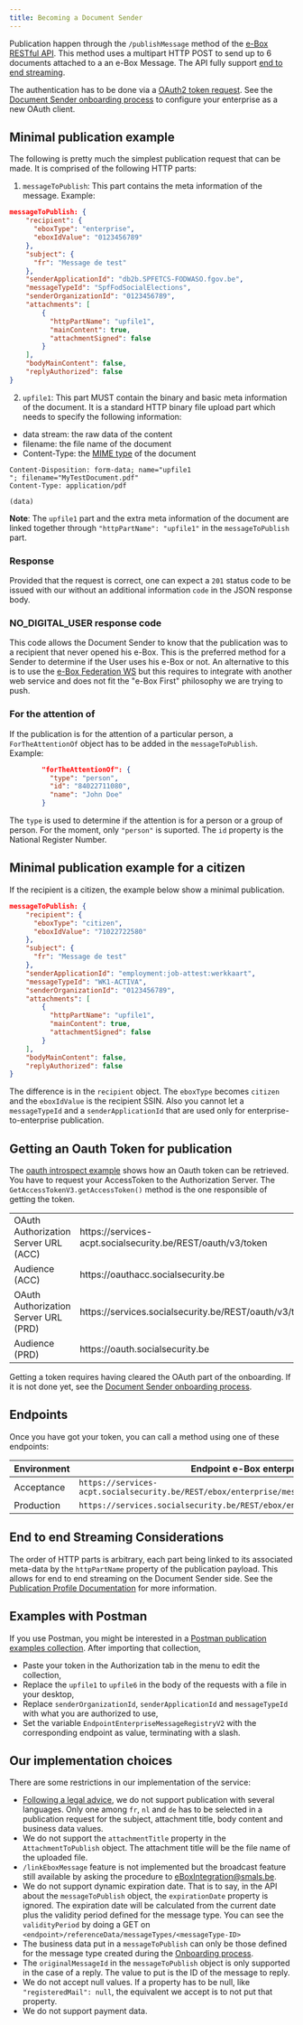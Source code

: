```yaml
---
title: Becoming a Document Sender
---
```


Publication happen through the ```/publishMessage``` method of the [e-Box RESTful API](../spec/specifications.md).
This method uses a multipart HTTP POST to send up to 6 documents attached to a an e-Box Message.
The API fully support [end to end streaming](#end-to-end-streaming-considerations).

The authentication has to be done via a [OAuth2 token request](#getting-an-oauth-token-for-publication). See the [Document Sender onboarding process](onboarding_process.md) to configure your enterprise as a new OAuth client.

## Minimal publication example

The following is pretty much the simplest publication request that can be made. It is comprised of the following HTTP parts:

1) ``messageToPublish``: This part contains the meta information of the message.
Example:
```json
messageToPublish: {
    "recipient": {
      "eboxType": "enterprise",
      "eboxIdValue": "0123456789"
    },
    "subject": {
      "fr": "Message de test"
    },
    "senderApplicationId": "db2b.SPFETCS-FODWASO.fgov.be",
    "messageTypeId": "SpfFodSocialElections",
    "senderOrganizationId": "0123456789",
    "attachments": [
        {
          "httpPartName": "upfile1",
          "mainContent": true,
          "attachmentSigned": false
        }
    ],
    "bodyMainContent": false,
    "replyAuthorized": false
}
```

2) ``upfile1``: This part MUST contain the binary and basic meta information of the document. It is a standard HTTP binary file upload part which needs to specify the following information:

- data stream: the raw data of the content
- filename: the file name of the document
- Content-Type: the [MIME type](https://www.iana.org/assignments/media-types/media-types.xhtml) of the document

```
Content-Disposition: form-data; name="upfile1
"; filename="MyTestDocument.pdf"
Content-Type: application/pdf

(data)
``` 

**Note**: The ``upfile1`` part and the extra meta information of the document are linked together through ``"httpPartName": "upfile1"`` in the ``messageToPublish`` part.

### Response

Provided that the request is correct, one can expect a ``201`` status code to be issued with our without an additional information ``code`` in the JSON response body.

### NO_DIGITAL_USER response code

This code allows the Document Sender to know that the publication was to a recipient that never opened his e-Box.
This is the preferred method for a Sender to determine if the User uses his e-Box or not.
An alternative to this is to use the [e-Box Federation WS](../federation/federation_ws.md) but this requires to integrate with another web service and does not fit the "e-Box First" philosophy we are trying to push. 

### For the attention of

If the publication is for the attention of a particular person, a ``ForTheAttentionOf`` object has to be added in the ``messageToPublish``.
Example:
```json
        "forTheAttentionOf": {
          "type": "person",
          "id": "84022711080",
          "name": "John Doe"
        }
```
The ``type`` is used to determine if the attention is for a person or a group of person. For the moment, only ``"person"`` is suported. The ``id`` property is the National Register Number.

## Minimal publication example for a citizen
If the recipient is a citizen, the example below show a minimal publication.

```json
messageToPublish: {
    "recipient": {
      "eboxType": "citizen",
      "eboxIdValue": "71022722580"
    },
    "subject": {
      "fr": "Message de test"
    },
    "senderApplicationId": "employment:job-attest:werkkaart",
    "messageTypeId": "WK1-ACTIVA",
    "senderOrganizationId": "0123456789",
    "attachments": [
        {
          "httpPartName": "upfile1",
          "mainContent": true,
          "attachmentSigned": false
        }
    ],
    "bodyMainContent": false,
    "replyAuthorized": false
}
```

The difference is in the ``recipient`` object. The ``eboxType`` becomes ``citizen`` and the ``eboxIdValue`` is the recipient SSIN.
Also you cannot let a ``messageTypeId`` and a ``senderApplicationId`` that are used only for enterprise-to-enterprise publication.

## Getting an Oauth Token for publication

The [oauth introspect example](https://github.com/e-Box-Enterprise-Belgium/examples/tree/master/ouath-introspect) shows how an Oauth token can be retrieved.
You have to request your AccessToken to the Authorization Server.
The ``GetAccessTokenV3.getAccessToken()`` method is the one responsible of getting the token.

<table>
<tr><td>OAuth Authorization Server URL (ACC)</td><td>https://services-acpt.socialsecurity.be/REST/oauth/v3/token</td></tr>
<tr><td>Audience (ACC)</td><td>https://oauthacc.socialsecurity.be</td></tr>
<tr><td>OAuth Authorization Server URL (PRD)</td><td>https://services.socialsecurity.be/REST/oauth/v3/token</td></tr>
<tr><td>Audience (PRD)</td><td>https://oauth.socialsecurity.be</td></tr>
</table>

Getting a token requires having cleared the OAuth part of the onboarding. If it is not done yet, see the [Document Sender onboarding process](onboarding_process.md).

## Endpoints
Once you have got your token, you can call a method using one of these endpoints:

| Environment| Endpoint e-Box enterprise                                                           |
|------------|-------------------------------------------------------------------------------------|
| Acceptance | ``https://services-acpt.socialsecurity.be/REST/ebox/enterprise/messageRegistry/v2/``|
| Production | ``https://services.socialsecurity.be/REST/ebox/enterprise/messageRegistry/v2``      |

## End to end Streaming Considerations

The order of HTTP parts is arbitrary, each part being linked to its associated meta-data by the ``httpPartName`` property of the publication payload. This allows for end to end streaming on the Document Sender side. See the [Publication Profile Documentation](../dp/publication_profile.md#OrderOfTheHttpParts) for more information.

## Examples with Postman
If you use Postman, you might be interested in a [Postman publication examples collection](https://github.com/e-Box-Enterprise-Belgium/examples/tree/master/postman/e-Box%20Enterprise%20REST%20Publication%20examples.postman_collection.json).
After importing that collection,
- Paste your token in the Authorization tab in the menu to edit the collection,
- Replace the ``upfile1`` to ``upfile6`` in the body of the requests with a file in your desktop,
- Replace ``senderOrganizationId``, ``senderApplicationId`` and ``messageTypeId`` with what you are authorized to use,
- Set the variable ``EndpointEnterpriseMessageRegistryV2`` with the corresponding endpoint as value, terminating with a slash.

## Our implementation choices

There are some restrictions in our implementation of the service:
- [Following a legal advice](/doc_media/20200618%20Taalwetgeving%20en%20e-Box.docx), we do not support publication with several languages. Only one among ``fr``, ``nl`` and ``de`` has to be selected in a publication request for the subject, attachment title, body content and business data values.
- We do not support the ``attachmentTitle`` property in the ``AttachmentToPublish`` object. The attachment title will be the file name of the uploaded file.
- ``/linkEboxMessage`` feature is not implemented but the broadcast feature still available by asking the procedure to [eBoxIntegration@smals.be](mailto:eBoxIntegration@smals.be).
- We do not support dynamic expiration date. That is to say, in the API about the ``messageToPublish`` object, the ``expirationDate`` property is ignored. The expiration date will be calculated from the current date plus the validity period defined for the message type. You can see the ``validityPeriod`` by doing a GET on ``<endpoint>/referenceData/messageTypes/<messageType-ID>``
- The business data put in a ``messageToPublish`` can only be those defined for the message type created during the [Onboarding process](onboarding_process.md).
- The ``originalMessageId`` in the ``messageToPublish`` object is only supported in the case of a reply. The value to put is the ID of the message to reply.
- We do not accept null values. If a property has to be null, like ``"registeredMail": null``, the equivalent we accept is to not put that property.
- We do not support payment data.